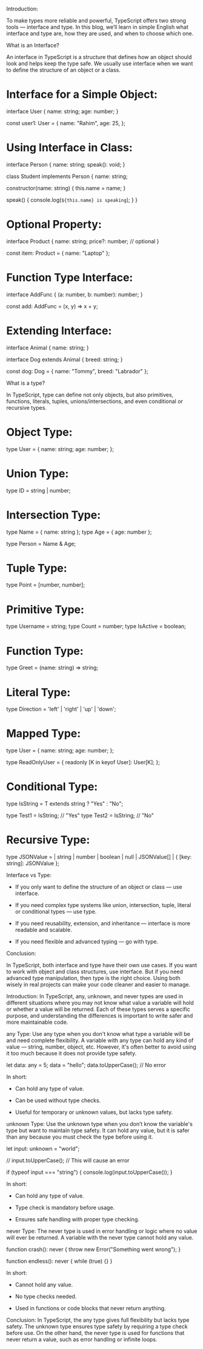 <!-- What are some differences between interfaces and types in TypeScript? -->

Introduction:

To make types more reliable and powerful, TypeScript offers two strong tools — interface and type. In this blog, we’ll learn in simple English what interface and type are, how they are used, and when to choose which one.



What is an Interface?

An interface in TypeScript is a structure that defines how an object should look and helps keep the type safe. We usually use interface when we want to define the structure of an object or a class.


# Interface for a Simple Object:

interface User {
  name: string;
  age: number;
}

const user1: User = {
  name: "Rahim",
  age: 25,
};

# Using Interface in Class:

interface Person {
  name: string;
  speak(): void;
}

class Student implements Person {
  name: string;

  constructor(name: string) {
    this.name = name;
  }

  speak() {
    console.log(`${this.name} is speaking`);
  }
}

# Optional Property:

interface Product {
  name: string;
  price?: number; // optional
}

const item: Product = { name: "Laptop" };

# Function Type Interface:

interface AddFunc {
  (a: number, b: number): number;
}

const add: AddFunc = (x, y) => x + y;

# Extending Interface:

interface Animal {
  name: string;
}

interface Dog extends Animal {
  breed: string;
}

const dog: Dog = {
  name: "Tommy",
  breed: "Labrador"
};





What is a type?

In TypeScript, type can define not only objects, but also primitives, functions, literals, tuples, unions/intersections, and even conditional or recursive types.

# Object Type:

type User = {
  name: string;
  age: number;
};

# Union Type:

type ID = string | number;

# Intersection Type:

type Name = { name: string };
type Age = { age: number };

type Person = Name & Age;

# Tuple Type:

type Point = [number, number];

# Primitive Type:

type Username = string;
type Count = number;
type IsActive = boolean;

# Function Type:

type Greet = (name: string) => string;

# Literal Type:

type Direction = 'left' | 'right' | 'up' | 'down';

# Mapped Type:

type User = {
  name: string;
  age: number;
};

type ReadOnlyUser = {
  readonly [K in keyof User]: User[K];
};

# Conditional Type:

type IsString<T> = T extends string ? "Yes" : "No";

type Test1 = IsString<string>;  // "Yes"
type Test2 = IsString<number>;  // "No"

# Recursive Type:

type JSONValue =
  | string
  | number
  | boolean
  | null
  | JSONValue[]
  | { [key: string]: JSONValue };




 Interface vs Type:

* If you only want to define the structure of an object or class —  use interface.

* If you need complex type systems like union, intersection, tuple, literal or conditional types —  use type.

* If you need reusability, extension, and inheritance — interface is more readable and scalable.

* If you need flexible and advanced typing — go with type.




Conclusion:

In TypeScript, both interface and type have their own use cases. If you want to work with object and class structures, use interface. But if you need advanced type manipulation, then type is the right choice. Using both wisely in real projects can make your code cleaner and easier to manage.





<!-- Explain the difference between any, unknown, and never types in TypeScript. -->




Introduction:
In TypeScript, any, unknown, and never types are used in different situations where you may not know what value a variable will hold or whether a value will be returned. Each of these types serves a specific purpose, and understanding the differences is important to write safer and more maintainable code.

any Type:
Use any type when you don't know what type a variable will be and need complete flexibility. A variable with any type can hold any kind of value — string, number, object, etc. However, it's often better to avoid using it too much because it does not provide type safety.


let data: any = 5;
data = "hello";
data.toUpperCase(); // No error


In short:

* Can hold any type of value.

* Can be used without type checks.

* Useful for temporary or unknown values, but lacks type safety.


unknown Type:
Use the unknown type when you don’t know the variable's type but want to maintain type safety. It can hold any value, but it is safer than any because you must check the type before using it.


let input: unknown = "world";

// input.toUpperCase(); // This will cause an error

if (typeof input === "string") {
  console.log(input.toUpperCase());
}


In short:

* Can hold any type of value.

* Type check is mandatory before usage.

* Ensures safe handling with proper type checking.



never Type:
The never type is used in error handling or logic where no value will ever be returned. A variable with the never type cannot hold any value.


function crash(): never {
  throw new Error("Something went wrong");
}

function endless(): never {
  while (true) {}
}


In short:

* Cannot hold any value.

* No type checks needed.

* Used in functions or code blocks that never return anything.




Conclusion:
In TypeScript, the any type gives full flexibility but lacks type safety. The unknown type ensures type safety by requiring a type check before use. On the other hand, the never type is used for functions that never return a value, such as error handling or infinite loops.